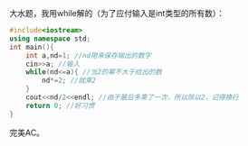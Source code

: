 大水题，我用while解的（为了应付输入是int类型的所有数）：

```cpp
#include<iostream>
using namespace std;
int main(){
    int a,nd=1; //nd用来保存输出的数字
    cin>>a; //输入
    while(nd<=a){ //当2的幂不大于给出的数
        nd*=2; //就乘2
    }
    cout<<nd/2<<endl; //由于最后多乘了一次，所以除以2，记得换行
    return 0; //好习惯
}
```

完美AC。